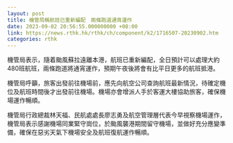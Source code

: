 ```yaml
---
layout: post
title: 機管局稱航班已重新編配　兩條跑道通宵運作
date: 2023-09-02 20:56:55.000000000 +08:00
link: https://news.rthk.hk/rthk/ch/component/k2/1716507-20230902.htm
categories: rthk
---
```


機管局表示，隨着颱風蘇拉遠離本港，航班已重新編配，全日預計可以處理大約480班航班，兩條跑道將通宵運作，預期午夜後將會有比平日更多的航班抵港。

機管局呼籲，旅客出發前往機場前，應先向航空公司查詢航班最新情況，待確定機位及航班時間後才出發前往機場。機場亦會增派人手於客運大樓協助旅客，確保機場運作暢順。

機管局行政總裁林天福、民航處處長廖志勇及航空管理層代表今早視察機場運作，機管局表示感謝機場同業緊守崗位，於颱風襲港期間留守機場，並做好充分應變準備，確保在惡劣天氣下機場安全及航班復航運作暢順。
